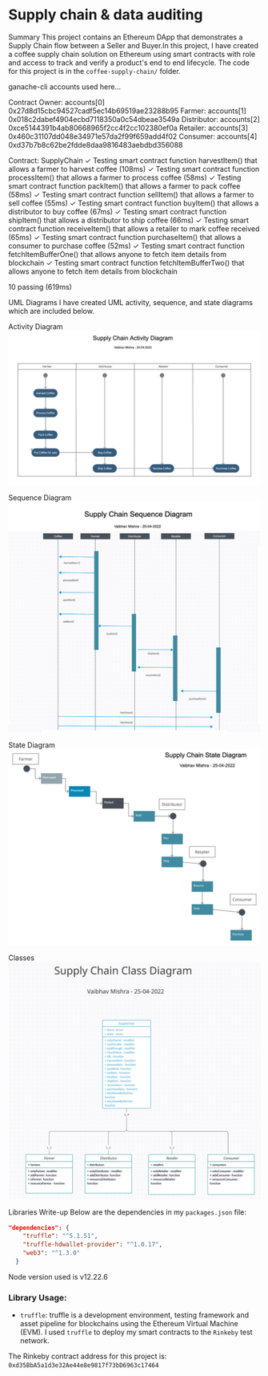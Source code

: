 # Supply chain & data auditing


Summary
This project contains an Ethereum DApp that demonstrates a Supply Chain flow between a Seller and Buyer.In this project, I have created a coffee supply chain solution on Ethereum using smart contracts with role and access to track and verify a product's end to end lifecycle.  The code for this project is in the `coffee-supply-chain/` folder.



ganache-cli accounts used here...

Contract Owner: accounts[0]  0x27d8d15cbc94527cadf5ec14b69519ae23288b95
Farmer: accounts[1]  0x018c2dabef4904ecbd7118350a0c54dbeae3549a
Distributor: accounts[2]  0xce5144391b4ab80668965f2cc4f2cc102380ef0a
Retailer: accounts[3]  0x460c31107dd048e34971e57da2f99f659add4f02
Consumer: accounts[4]  0xd37b7b8c62be2fdde8daa9816483aebdbd356088

  Contract: SupplyChain
    ✓ Testing smart contract function harvestItem() that allows a farmer to harvest coffee (108ms)
    ✓ Testing smart contract function processItem() that allows a farmer to process coffee (58ms)
    ✓ Testing smart contract function packItem() that allows a farmer to pack coffee (58ms)
    ✓ Testing smart contract function sellItem() that allows a farmer to sell coffee (55ms)
    ✓ Testing smart contract function buyItem() that allows a distributor to buy coffee (67ms)
    ✓ Testing smart contract function shipItem() that allows a distributor to ship coffee (66ms)
    ✓ Testing smart contract function receiveItem() that allows a retailer to mark coffee received (65ms)
    ✓ Testing smart contract function purchaseItem() that allows a consumer to purchase coffee (52ms)
    ✓ Testing smart contract function fetchItemBufferOne() that allows anyone to fetch item details from blockchain
    ✓ Testing smart contract function fetchItemBufferTwo() that allows anyone to fetch item details from blockchain


  10 passing (619ms)

UML Diagrams
I have created UML activity, sequence, and state diagrams which are included below.

Activity Diagram
![Activity Diagram](images/uml/activity_diagram.png)

Sequence Diagram
![Sequence Diagram](images/uml/sequence_diagram.png)

State Diagram
![State Diagram](images/uml/state_diagram.png)

Classes
![Classes Diagram](images/uml/class_diagram.png)

Libraries Write-up
Below are the dependencies in my `packages.json` file:
```json
"dependencies": {
    "truffle": "^5.1.51",
    "truffle-hdwallet-provider": "^1.0.17",
    "web3": "^1.3.0"
  }
```

Node version used is v12.22.6

### Library Usage:
- `truffle`: truffle is a  development environment, testing framework and asset pipeline for blockchains using the Ethereum Virtual Machine (EVM). I used `truffle` to deploy my smart contracts to the `Rinkeby` test network.


The Rinkeby contract address for this project is: `0xd35BbA5a1d3e32Ae44e8e9817f73bD6963c17464`